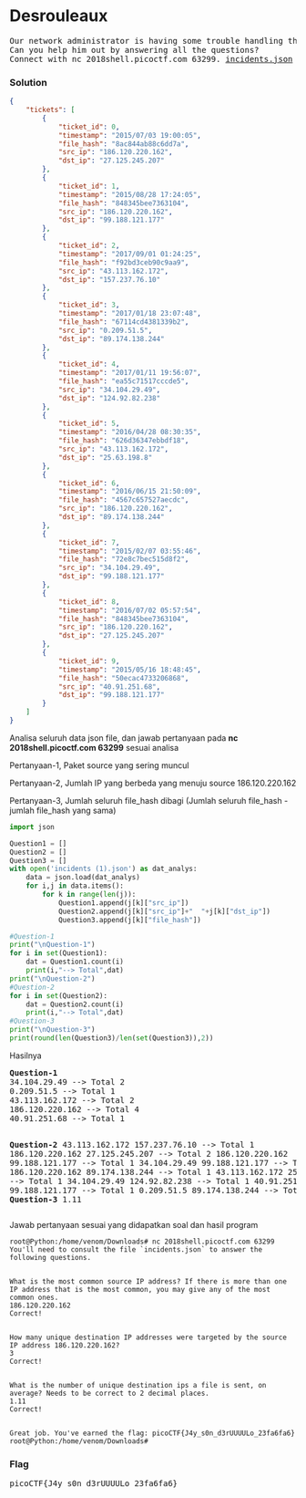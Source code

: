 <h1><b>Desrouleaux</h1></b>
<pre>
Our network administrator is having some trouble handling the tickets for all of of our incidents. 
Can you help him out by answering all the questions? 
Connect with nc 2018shell.picoctf.com 63299. <a href="https://2018shell.picoctf.com/static/eddbe63bba72a01be6c7c5aba03807bd/incidents.json">incidents.json</a>
</pre>
<b><h3>Solution</h3></b>

```json
{
    "tickets": [
        {
            "ticket_id": 0,
            "timestamp": "2015/07/03 19:00:05",
            "file_hash": "8ac844ab88c6dd7a",
            "src_ip": "186.120.220.162",
            "dst_ip": "27.125.245.207"
        },
        {
            "ticket_id": 1,
            "timestamp": "2015/08/28 17:24:05",
            "file_hash": "848345bee7363104",
            "src_ip": "186.120.220.162",
            "dst_ip": "99.188.121.177"
        },
        {
            "ticket_id": 2,
            "timestamp": "2017/09/01 01:24:25",
            "file_hash": "f92bd3ceb90c9aa9",
            "src_ip": "43.113.162.172",
            "dst_ip": "157.237.76.10"
        },
        {
            "ticket_id": 3,
            "timestamp": "2017/01/18 23:07:48",
            "file_hash": "67114cd4381339b2",
            "src_ip": "0.209.51.5",
            "dst_ip": "89.174.138.244"
        },
        {
            "ticket_id": 4,
            "timestamp": "2017/01/11 19:56:07",
            "file_hash": "ea55c71517cccde5",
            "src_ip": "34.104.29.49",
            "dst_ip": "124.92.82.238"
        },
        {
            "ticket_id": 5,
            "timestamp": "2016/04/28 08:30:35",
            "file_hash": "626d36347ebbdf18",
            "src_ip": "43.113.162.172",
            "dst_ip": "25.63.198.8"
        },
        {
            "ticket_id": 6,
            "timestamp": "2016/06/15 21:50:09",
            "file_hash": "4567c657527aecdc",
            "src_ip": "186.120.220.162",
            "dst_ip": "89.174.138.244"
        },
        {
            "ticket_id": 7,
            "timestamp": "2015/02/07 03:55:46",
            "file_hash": "72e8c7bec515d8f2",
            "src_ip": "34.104.29.49",
            "dst_ip": "99.188.121.177"
        },
        {
            "ticket_id": 8,
            "timestamp": "2016/07/02 05:57:54",
            "file_hash": "848345bee7363104",
            "src_ip": "186.120.220.162",
            "dst_ip": "27.125.245.207"
        },
        {
            "ticket_id": 9,
            "timestamp": "2015/05/16 18:48:45",
            "file_hash": "50ecac4733206868",
            "src_ip": "40.91.251.68",
            "dst_ip": "99.188.121.177"
        }
    ]
}
```
<p>Analisa seluruh data json file, dan jawab pertanyaan pada <b>nc 2018shell.picoctf.com 63299</b> sesuai analisa</p>
<p>Pertanyaan-1, Paket source yang sering muncul</p>
<p>Pertanyaan-2, Jumlah IP yang berbeda yang menuju source 186.120.220.162</p>
<p>Pertanyaan-3, Jumlah seluruh file_hash dibagi (Jumlah seluruh file_hash - jumlah file_hash yang sama)</p> 

```python
import json

Question1 = []
Question2 = []
Question3 = []
with open('incidents (1).json') as dat_analys:
    data = json.load(dat_analys)
    for i,j in data.items():
        for k in range(len(j)):
            Question1.append(j[k]["src_ip"])
            Question2.append(j[k]["src_ip"]+"  "+j[k]["dst_ip"])
            Question3.append(j[k]["file_hash"])

#Question-1
print("\nQuestion-1")            
for i in set(Question1):
    dat = Question1.count(i)
    print(i,"--> Total",dat)
print("\nQuestion-2")
#Question-2
for i in set(Question2):
    dat = Question2.count(i)
    print(i,"--> Total",dat)    
#Question-3
print("\nQuestion-3")
print(round(len(Question3)/len(set(Question3)),2)) 
```
<p>Hasilnya</p>
<pre>
<b>Question-1</b>
34.104.29.49 --> Total 2
0.209.51.5 --> Total 1
43.113.162.172 --> Total 2
186.120.220.162 --> Total 4
40.91.251.68 --> Total 1

<b>Question-2</b>
43.113.162.172  157.237.76.10 --> Total 1
186.120.220.162  27.125.245.207 --> Total 2
186.120.220.162  99.188.121.177 --> Total 1
34.104.29.49  99.188.121.177 --> Total 1
186.120.220.162  89.174.138.244 --> Total 1
43.113.162.172  25.63.198.8 --> Total 1
34.104.29.49  124.92.82.238 --> Total 1
40.91.251.68  99.188.121.177 --> Total 1
0.209.51.5  89.174.138.244 --> Total 1
<b>Question-3</b>
1.11
</pre>
<p>Jawab pertanyaan sesuai yang didapatkan soal dan hasil program</p>

```console
root@Python:/home/venom/Downloads# nc 2018shell.picoctf.com 63299
You'll need to consult the file `incidents.json` to answer the following questions.


What is the most common source IP address? If there is more than one IP address that is the most common, you may give any of the most common ones.
186.120.220.162
Correct!


How many unique destination IP addresses were targeted by the source IP address 186.120.220.162?
3
Correct!


What is the number of unique destination ips a file is sent, on average? Needs to be correct to 2 decimal places.
1.11
Correct!


Great job. You've earned the flag: picoCTF{J4y_s0n_d3rUUUULo_23fa6fa6}
root@Python:/home/venom/Downloads# 
```
</b><h3>Flag</h3></b>
<pre>
picoCTF{J4y_s0n_d3rUUUULo_23fa6fa6}
</pre>
